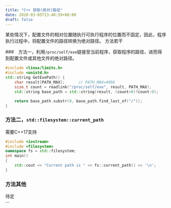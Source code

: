 ```yaml
---
title: "C++ 获取(绝对)路径"
date: 2020-03-05T13:40:59+08:00
draft: false
---
```


某些情况下，配置文件的相对位置随执行可执行程序的位置而不固定，因此，程序执行过程中，将配置文件的路径转换为绝对路径。
方法若干

###　方法一，利用``/proc/self/exe``链接至当前程序，获取程序的路径，进而得到配置文件或其他文件的绝对路径。

``` cpp
#include <linux/limits.h>
#include <unistd.h>
std::string GetExePath() {
    char result[PATH_MAX];      // PATH_MAX=4096
    size_t count = readlink("/proc/self/exe", result, PATH_MAX);
    std::string base_path = std::string(result, (count>0)?count:0);

    return base_path.substr(0, base_path.find_last_of("/"));
}
```

### 方法二，``std::filesystem::current_path``
需要C++17支持
```c++
#include <iostream>
#include <filesystem>
namespace fs = std::filesystem;
int main()
{
    std::cout << "Current path is " << fs::current_path() << '\n';
}
```

### 方法其他  
待定  
$\cdots$